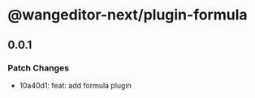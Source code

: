 # @wangeditor-next/plugin-formula

## 0.0.1

### Patch Changes

- 10a40d1: feat: add formula plugin
